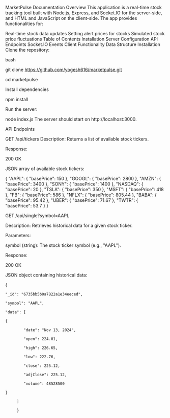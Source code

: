 MarketPulse Documentation
Overview
This application is a real-time stock tracking tool built with Node.js, Express, and Socket.IO for the server-side, and HTML and JavaScript on the client-side. The app provides functionalities for:

Real-time stock data updates
Setting alert prices for stocks
Simulated stock price fluctuations
Table of Contents
Installation
Server Configuration
API Endpoints
Socket.IO Events
Client Functionality
Data Structure
Installation
Clone the repository:

bash

git clone https://github.com/yogesh616/marketpulse.git

cd marketpulse

Install dependencies

npm install

Run the server:


node index.js
The server should start on http://localhost:3000.

API Endpoints

GET /api/tickers
Description: Returns a list of available stock tickers.

Response:

200 OK

JSON array of available stock tickers:

{
    "AAPL": {
        "basePrice": 150
    },
    "GOOGL": {
        "basePrice": 2800
    },
    "AMZN": {
        "basePrice": 3400
    },
    "SONY": {
        "basePrice": 1400
    },
    "NASDAQ": {
        "basePrice": 20
    },
    "TSLA": {
        "basePrice": 350
    },
    "MSFT": {
        "basePrice": 418
    },
    "FB": {
        "basePrice": 586
    },
    "NFLX": {
        "basePrice": 805.44
    },
    "BABA": {
        "basePrice": 95.42
    },
    "UBER": {
        "basePrice": 71.67
    },
    "TWTR": {
        "basePrice": 53.7
    }
}


GET /api/single?symbol=AAPL

Description: Retrieves historical data for a given stock ticker.

Parameters:

symbol (string): The stock ticker symbol (e.g., "AAPL").

Response:

200 OK

JSON object containing historical data:














{

    "_id": "6735bb5b0a7822a1e34eeced",

    "symbol": "AAPL",

    "data": [

    {

            "date": "Nov 13, 2024",

            "open": 224.01,

            "high": 226.65,

            "low": 222.76,

            "close": 225.12,

            "adjClose": 225.12,

            "volume": 48528500

    }

         ]

         }
